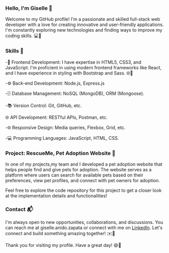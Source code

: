### Hello, I'm Giselle 👋
Welcome to my GitHub profile! I'm a passionate and skilled full-stack web developer with a love for creating innovative and user-friendly applications. I'm constantly exploring new technologies and finding ways to improve my coding skills. 💻🌟

### Skills 🚀

-🎨 Frontend Development: I have expertise in HTML5, CSS3, and JavaScript. I'm proficient in using modern frontend frameworks like React, and I have experience in styling with Bootstrap and Sass. 🌐💅

-⚙️ Back-end Development: Node.js, Express.js

-🗄️ Database Management: NoSQL (MongoDB), ORM (Mongoose).

-📚 Version Control: Git, GitHub, etc.

🌐 API Development: RESTful APIs, Postman, etc.

-🌐 Responsive Design: Media queries, Flexbox, Grid, etc.

-💻 Programming Languages: JavaScript, HTML, CSS.


### Project: RescueMe, Pet Adoption Website 🐾

In one of my projects,my team and I developed a pet adoption website that helps people find and give pets for adoption. The website serves as a platform where users can search for available pets based on their preferences, view pet profiles, and connect with pet owners for adoption.

Feel free to explore the code repository for this project to get a closer look at the implementation details and functionalities!


### Contact 📬

I'm always open to new opportunities, collaborations, and discussions. You can reach me at giselle.anido.zapata or connect with me on [LinkedIn](https://www.linkedin.com/in/giselle-anido-899060137/). Let's connect and build something amazing together! ✉️🤝

Thank you for visiting my profile. Have a great day! 😄🌟

<!--
**GiselleAnido/GiselleAnido** is a ✨ _special_ ✨ repository because its `README.md` (this file) appears on your GitHub profile.

Here are some ideas to get you started:

- 🔭 I’m currently working on ...
- 🌱 I’m currently learning ...
- 👯 I’m looking to collaborate on ...
- 🤔 I’m looking for help with ...
- 💬 Ask me about ...
- 📫 How to reach me: ...
- 😄 Pronouns: ...
- ⚡ Fun fact: ...
-->
